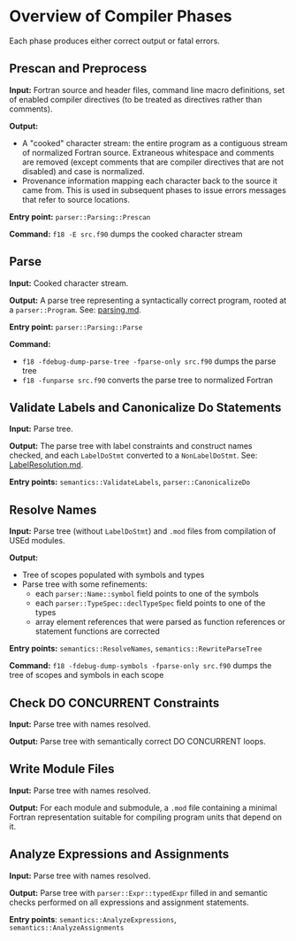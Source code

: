 <!--
Copyright (c) 2019, NVIDIA CORPORATION.  All rights reserved.
-->

# Overview of Compiler Phases

Each phase produces either correct output or fatal errors.

## Prescan and Preprocess

**Input:** Fortran source and header files, command line macro definitions,
  set of enabled compiler directives (to be treated as directives rather than
  comments).

**Output:**
- A "cooked" character stream: the entire program as a contiguous stream of
  normalized Fortran source.
  Extraneous whitespace and comments are removed (except comments that are
  compiler directives that are not disabled) and case is normalized.
- Provenance information mapping each character back to the source it came from.
  This is used in subsequent phases to issue errors messages that refer to source locations.

**Entry point:** `parser::Parsing::Prescan`

**Command:** `f18 -E src.f90` dumps the cooked character stream

## Parse

**Input:** Cooked character stream.

**Output:** A parse tree representing a syntactically correct program,
  rooted at a `parser::Program`.
  See: [parsing.md](parsing.md).

**Entry point:** `parser::Parsing::Parse`

**Command:**
  - `f18 -fdebug-dump-parse-tree -fparse-only src.f90` dumps the parse tree
  - `f18 -funparse src.f90` converts the parse tree to normalized Fortran

## Validate Labels and Canonicalize Do Statements

**Input:** Parse tree.

**Output:** The parse tree with label constraints and construct names checked,
  and each `LabelDoStmt` converted to a `NonLabelDoStmt`.
  See: [LabelResolution.md](LabelResolution.md).

**Entry points:** `semantics::ValidateLabels`, `parser::CanonicalizeDo`

## Resolve Names

**Input:** Parse tree (without `LabelDoStmt`) and `.mod` files from compilation
  of USEd modules.

**Output:**
- Tree of scopes populated with symbols and types
- Parse tree with some refinements:
  - each `parser::Name::symbol` field points to one of the symbols
  - each `parser::TypeSpec::declTypeSpec` field points to one of the types
  - array element references that were parsed as function references or
    statement functions are corrected

**Entry points:** `semantics::ResolveNames`, `semantics::RewriteParseTree`

**Command:** `f18 -fdebug-dump-symbols -fparse-only src.f90` dumps the
  tree of scopes and symbols in each scope

## Check DO CONCURRENT Constraints

**Input:** Parse tree with names resolved.

**Output:** Parse tree with semantically correct DO CONCURRENT loops.

## Write Module Files

**Input:** Parse tree with names resolved.

**Output:** For each module and submodule, a `.mod` file containing a minimal
  Fortran representation suitable for compiling program units that depend on it.

## Analyze Expressions and Assignments

**Input:** Parse tree with names resolved.

**Output:** Parse tree with `parser::Expr::typedExpr` filled in and semantic
  checks performed on all expressions and assignment statements.

**Entry points**: `semantics::AnalyzeExpressions`, `semantics::AnalyzeAssignments`

